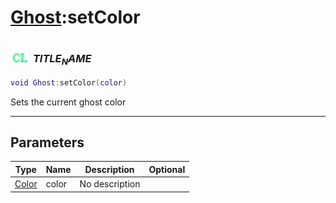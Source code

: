 # [Ghost](../ghost/README.md):setColor

### <img src="../../.gitbook/assets/client.png" width="32" height="32" /> $TITLE_NAME$

```lua
void Ghost:setColor(color)
```

Sets the current ghost color<br>

-----------------
## Parameters

| Type   | Name | Description | Optional |
| ------ | ---- | ----------- | -------: |
| [Color](../color/README.md) | color | No description |  |
